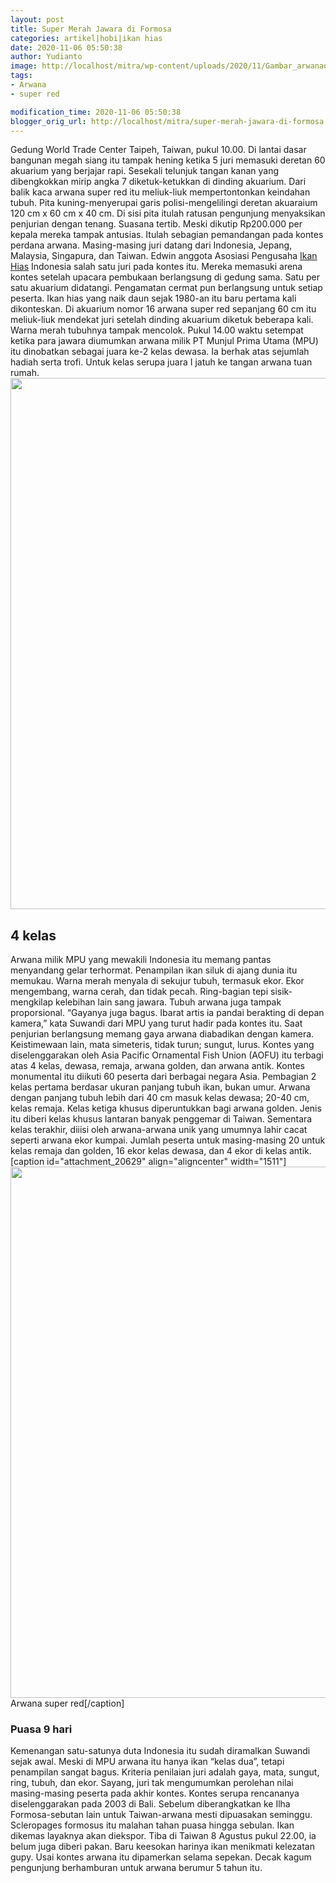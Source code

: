 ```yaml
---
layout: post
title: Super Merah Jawara di Formosa
categories: artikel|hobi|ikan hias
date: 2020-11-06 05:50:38
author: Yudianto
image: http://localhost/mitra/wp-content/uploads/2020/11/Gambar_arwanaq_1280x708.jpg
tags:
- Arwana
- super red

modification_time: 2020-11-06 05:50:38
blogger_orig_url: http://localhost/mitra/super-merah-jawara-di-formosa.html
---
```


Gedung World Trade Center Taipeh, Taiwan, pukul 10.00. Di lantai dasar bangunan megah siang itu tampak hening ketika 5 juri memasuki deretan 60 akuarium yang berjajar rapi. Sesekali telunjuk tangan kanan yang dibengkokkan mirip angka 7 diketuk-ketukkan di dinding akuarium. Dari balik kaca arwana super red itu meliuk-liuk mempertontonkan keindahan tubuh.
Pita kuning-menyerupai garis polisi-mengelilingi deretan akuaraium 120 cm x 60 cm x 40 cm. Di sisi pita itulah ratusan pengunjung menyaksikan penjurian dengan tenang. Suasana tertib. Meski dikutip Rp200.000 per kepala mereka tampak antusias. Itulah sebagian pemandangan pada kontes perdana arwana.
Masing-masing juri datang dari Indonesia, Jepang, Malaysia, Singapura, dan Taiwan. Edwin anggota Asosiasi Pengusaha <a class="wpil_keyword_link " title="Ikan Hias" href="http://127.0.0.1/mitra/ikan-hias" data-wpil-keyword-link="linked">Ikan Hias</a> Indonesia salah satu juri pada kontes itu. Mereka memasuki arena kontes setelah upacara pembukaan berlangsung di gedung sama. Satu per satu akuarium didatangi. Pengamatan cermat pun berlangsung untuk setiap peserta. Ikan hias yang naik daun sejak 1980-an itu baru pertama kali dikonteskan.
Di akuarium nomor 16 arwana super red sepanjang 60 cm itu meliuk-liuk mendekat juri setelah dinding akuarium diketuk beberapa kali. Warna merah tubuhnya tampak mencolok. Pukul 14.00 waktu setempat ketika para jawara diumumkan arwana milik PT Munjul Prima Utama (MPU) itu dinobatkan sebagai juara ke-2 kelas dewasa. Ia berhak atas sejumlah hadiah serta trofi. Untuk kelas serupa juara I jatuh ke tangan arwana tuan rumah.
<a href="http://127.0.0.1/mitra/wp-content/uploads/2020/11/Super-Merah-Jawara.jpg"><img class="aligncenter wp-image-20628 size-full" src="http://127.0.0.1/mitra/wp-content/uploads/2020/11/Super-Merah-Jawara.jpg" alt="" width="1511" height="850" /></a>
<h2 id="kelas">4 kelas</h2>
Arwana milik MPU yang mewakili Indonesia itu memang pantas menyandang gelar terhormat. Penampilan ikan siluk di ajang dunia itu memukau. Warna merah menyala di sekujur tubuh, termasuk ekor. Ekor mengembang, warna cerah, dan tidak pecah. Ring-bagian tepi sisik- mengkilap kelebihan lain sang jawara. Tubuh arwana juga tampak proporsional. “Gayanya juga bagus. Ibarat artis ia pandai berakting di depan kamera,” kata Suwandi dari MPU yang turut hadir pada kontes itu. Saat penjurian berlangsung memang gaya arwana diabadikan dengan kamera.
Keistimewaan lain, mata simeteris, tidak turun; sungut, lurus. Kontes yang diselenggarakan oleh Asia Pacific Ornamental Fish Union (AOFU) itu terbagi atas 4 kelas, dewasa, remaja, arwana golden, dan arwana antik. Kontes monumental itu diikuti 60 peserta dari berbagai negara Asia. Pembagian 2 kelas pertama berdasar ukuran panjang tubuh ikan, bukan umur. Arwana dengan panjang tubuh lebih dari 40 cm masuk kelas dewasa; 20-40 cm, kelas remaja.
Kelas ketiga khusus diperuntukkan bagi arwana golden. Jenis itu diberi kelas khusus lantaran banyak penggemar di Taiwan. Sementara kelas terakhir, diiisi oleh arwana-arwana unik yang umumnya lahir cacat seperti arwana ekor kumpai. Jumlah peserta untuk masing-masing 20 untuk kelas remaja dan golden, 16 ekor kelas dewasa, dan 4 ekor di kelas antik.
[caption id="attachment_20629" align="aligncenter" width="1511"]<a href="http://127.0.0.1/mitra/wp-content/uploads/2020/11/super-merah-arowana.jpg"><img class="wp-image-20629 size-full" src="http://127.0.0.1/mitra/wp-content/uploads/2020/11/super-merah-arowana.jpg" alt="" width="1511" height="850" /></a> Arwana super red[/caption]
<h3 id="Puasa">Puasa 9 hari</h3>
Kemenangan satu-satunya duta Indonesia itu sudah diramalkan Suwandi sejak awal. Meski di MPU arwana itu hanya ikan “kelas dua”, tetapi penampilan sangat bagus. Kriteria penilaian juri adalah gaya, mata, sungut, ring, tubuh, dan ekor. Sayang, juri tak mengumumkan perolehan nilai masing-masing peserta pada akhir kontes. Kontes serupa rencananya diselenggarakan pada 2003 di Bali.
Sebelum diberangkatkan ke Ilha Formosa-sebutan lain untuk Taiwan-arwana mesti dipuasakan seminggu. Scleropages formosus itu malahan tahan puasa hingga sebulan. Ikan dikemas layaknya akan diekspor. Tiba di Taiwan 8 Agustus pukul 22.00, ia belum juga diberi pakan. Baru keesokan harinya ikan menikmati kelezatan gupy. Usai kontes arwana itu dipamerkan selama sepekan. Decak kagum pengunjung berhamburan untuk arwana berumur 5 tahun itu.
